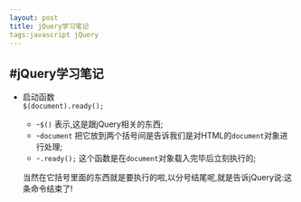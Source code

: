 ```yaml
---
layout: post
title: jQuery学习笔记
tags:javascript jQuery
---
```

#jQuery学习笔记
---
* 启动函数  
	`$(document).ready();`
	* -`$()` 表示,这是跟jQuery相关的东西;
	* -`document` 把它放到两个括号间是告诉我们是对HTML的`document`对象进行处理;
	* -`.ready();` 这个函数是在`document`对象载入完毕后立刻执行的;


	当然在它括号里面的东西就是要执行的啦,以分号结尾呢,就是告诉jQuery说:这条命令结束了!